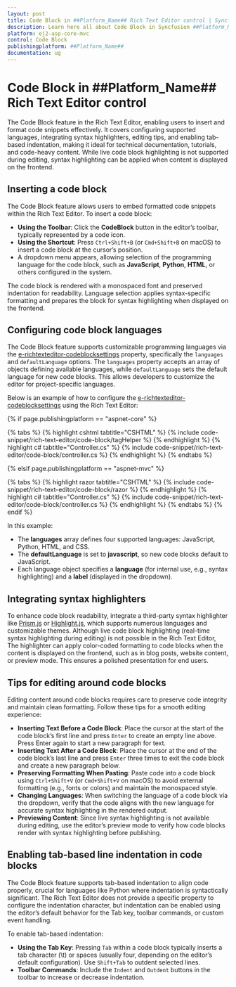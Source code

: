 ```yaml
---
layout: post
title: Code Block in ##Platform_Name## Rich Text Editor control | Syncfusion
description: Learn here all about Code Block in Syncfusion ##Platform_Name## Rich Text Editor control of Syncfusion Essential JS 2 and more.
platform: ej2-asp-core-mvc
control: Code Block
publishingplatform: ##Platform_Name##
documentation: ug
---
```


# Code Block in ##Platform_Name## Rich Text Editor control

The Code Block feature in the Rich Text Editor, enabling users to insert and format code snippets effectively. It covers configuring supported languages, integrating syntax highlighters, editing tips, and enabling tab-based indentation, making it ideal for technical documentation, tutorials, and code-heavy content. While live code block highlighting is not supported during editing, syntax highlighting can be applied when content is displayed on the frontend.

## Inserting a code block

The Code Block feature allows users to embed formatted code snippets within the Rich Text Editor. To insert a code block:

- **Using the Toolbar**: Click the **CodeBlock** button in the editor’s toolbar, typically represented by a code icon.
- **Using the Shortcut**: Press `Ctrl+Shift+B` (or `Cmd+Shift+B` on macOS) to insert a code block at the cursor’s position.
- A dropdown menu appears, allowing selection of the programming language for the code block, such as **JavaScript**, **Python**, **HTML**, or others configured in the system.

The code block is rendered with a monospaced font and preserved indentation for readability. Language selection applies syntax-specific formatting and prepares the block for syntax highlighting when displayed on the frontend.

## Configuring code block languages

The Code Block feature supports customizable programming languages via the [e-richtexteditor-codeblocksettings](https://help.syncfusion.com/cr/aspnetcore-js2/Syncfusion.EJ2.RichTextEditor.RichTextEditorCodeBlockSettings.html) property, specifically the `languages` and `defaultLanguage` options. The `languages` property accepts an array of objects defining available languages, while `defaultLanguage` sets the default language for new code blocks. This allows developers to customize the editor for project-specific languages.

Below is an example of how to configure the [e-richtexteditor-codeblocksettings](https://help.syncfusion.com/cr/aspnetcore-js2/Syncfusion.EJ2.RichTextEditor.RichTextEditorCodeBlockSettings.html) using the Rich Text Editor:

{% if page.publishingplatform == "aspnet-core" %}

{% tabs %}
{% highlight cshtml tabtitle="CSHTML" %}
{% include code-snippet/rich-text-editor/code-block/tagHelper %}
{% endhighlight %}
{% highlight c# tabtitle="Controller.cs" %}
{% include code-snippet/rich-text-editor/code-block/controller.cs %}
{% endhighlight %}
{% endtabs %}

{% elsif page.publishingplatform == "aspnet-mvc" %}

{% tabs %}
{% highlight razor tabtitle="CSHTML" %}
{% include code-snippet/rich-text-editor/code-block/razor %}
{% endhighlight %}
{% highlight c# tabtitle="Controller.cs" %}
{% include code-snippet/rich-text-editor/code-block/controller.cs %}
{% endhighlight %}
{% endtabs %}
{% endif %}

In this example:

* The **languages** array defines four supported languages: JavaScript, Python, HTML, and CSS.
* The **defaultLanguage** is set to **javascript**, so new code blocks default to JavaScript.
* Each language object specifies a **language** (for internal use, e.g., syntax highlighting) and a **label** (displayed in the dropdown).

## Integrating syntax highlighters

To enhance code block readability, integrate a third-party syntax highlighter like [Prism.js](https://prismjs.com/) or [Highlight.js](https://highlightjs.org/), which supports numerous languages and customizable themes. Although live code block highlighting (real-time syntax highlighting during editing) is not possible in the Rich Text Editor, The highlighter can apply color-coded formatting to code blocks when the content is displayed on the frontend, such as in blog posts, website content, or preview mode. This ensures a polished presentation for end users.

## Tips for editing around code blocks

Editing content around code blocks requires care to preserve code integrity and maintain clean formatting. Follow these tips for a smooth editing experience:
* **Inserting Text Before a Code Block**: Place the cursor at the start of the code block’s first line and press `Enter` to create an empty line above. Press Enter again to start a new paragraph for text.
* **Inserting Text After a Code Block**: Place the cursor at the end of the code block’s last line and press `Enter` three times to exit the code block and create a new paragraph below.
* **Preserving Formatting When Pasting**: Paste code into a code block using `Ctrl+Shift+V` (or `Cmd+Shift+V` on macOS) to avoid external formatting (e.g., fonts or colors) and maintain the monospaced style.
* **Changing Languages**: When switching the language of a code block via the dropdown, verify that the code aligns with the new language for accurate syntax highlighting in the rendered output.
* **Previewing Content**: Since live syntax highlighting is not available during editing, use the editor’s preview mode to verify how code blocks render with syntax highlighting before publishing.

## Enabling tab-based line indentation in code blocks

The Code Block feature supports tab-based indentation to align code properly, crucial for languages like Python where indentation is syntactically significant. The Rich Text Editor does not provide a specific property to configure the indentation character, but indentation can be enabled using the editor’s default behavior for the Tab key, toolbar commands, or custom event handling.

To enable tab-based indentation:

* **Using the Tab Key**: Pressing `Tab` within a code block typically inserts a tab character (\t) or spaces (usually four, depending on the editor’s default configuration). Use `Shift+Tab` to outdent selected lines.
* **Toolbar Commands**: Include the `Indent` and `Outdent` buttons in the toolbar to increase or decrease indentation.
